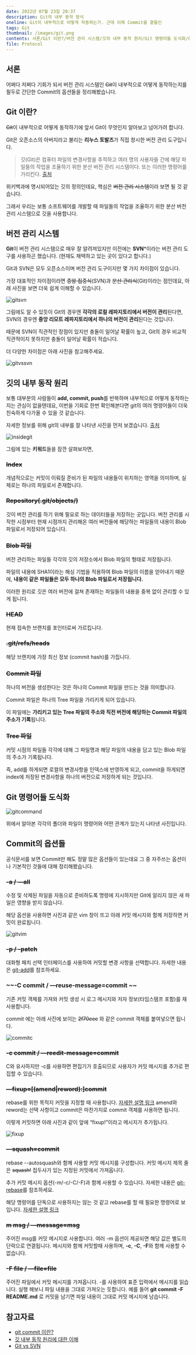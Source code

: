 ```yaml
---
date: 2022년 07월 23일 20:37
description: Git의 내부 동작 방식
oneline: Git이 내부적으로 어떻게 작동하는가. 근데 이제 Commit을 곁들인
tags: Git
thumbnail: /images/git.png
contents: 서론/Git 이란?/버전 관리 시스템/깃의 내부 동작 원리/Git 명령어들 도식화/Commit의 옵션들
file: Protocol
---
```


## 서론

어쩌다 저쩌다 기회가 되서 버전 관리 시스템인 ~~Git~~이 내부적으로 어떻게 동작하는지를 필두로 간단한 Commit의 옵션들을 정리해봤습니다.

## Git 이란?
    
~~Git~~이 내부적으로 어떻게 동작하기에 앞서 Git이 무엇인지 알아보고 넘어가려 합니다.

Git은 오픈소스의 아버지라고 불리는 **리누스 토발즈**가 직접 창시한 버전 관리 도구입니다.

> 깃(Git)은 컴퓨터 파일의 변경사항을 추적하고 여러 명의 사용자들 간에 해당 파일들의 작업을 조율하기 위한 분산 버전 관리 시스템이다. 또는 이러한 명령어를 가리킨다. [출처](https://ko.wikipedia.org/wiki/%EA%B9%83_(%EC%86%8C%ED%94%84%ED%8A%B8%EC%9B%A8%EC%96%B4)) 

위키백과에 명시되어있는 깃의 정의인데요, 핵심은 ~~버전 관리 시스템~~이라 보면 될 것 같습니다.

그래서 우리는 보통 소프트웨어를 개발할 때 파일들의 작업을 조율하기 위한 분산 버전 관리 시스템으로 깃을 사용합니다.

## 버전 관리 시스템

**Git**이 버전 관리 시스템으로 매우 잘 알려져있지만 이전에는 **SVN***이라는 버전 관리 도구를 사용하곤 했습니다. (현재도 채택하고 있는 곳이 있다고 합니다.)

Git과 SVN은 모두 오픈소스이며 버전 관리 도구이지만 몇 가지 차이점이 있습니다.

가장 대표적인 차이점이라면 ~~중앙 집중식~~(SVN)과 ~~분산 관리식~~(Git)이라는 점인데요, 아래 사진을 보면 더욱 쉽게 이해할 수 있습니다.

<img alt="gitsvn" src="/images/gitsvn.png"/>
    
그림에도 알 수 있듯이 Git의 경우엔 **각각의 로컬 레파지토리에서 버전이 관리**된다면, SVN의 경우엔 **중앙 리모트 레파지토리에서 하나의 버전이 관리**된다는 것입니다.

때문에 SVN이 직관적인 장점이 있지만 충돌이 일어날 확률이 높고, Git의 경우 비교적 직관적이지 못하지만 충돌이 일어날 확률이 적습니다.

더 다양한 차이점은 아래 사진을 참고해주세요.

<img alt="gitvssvn" src="/images/gitvssvn.png"/>

## 깃의 내부 동작 원리

보통 대부분의 사람들이 **add, commit, push**를 반복하며 내부적으로 어떻게 동작하는지는 관심이 없을텐데요, 이번을 기회로 한번 확인해본다면 git의 여러 명령어들이 더욱 친숙하게 다가올 수 있을 것 같습니다.

자세한 정보를 위해 git의 내부를 잘 나타낸 사진을 먼저 보겠습니다. [출처](https://it-eldorado.tistory.com/4)

<img alt="insidegit" src="/images/insidegit.png"/>
    
그림에 있는 **키워드**들을 잠깐 살펴보자면,

### ~~Index~~

개념적으로는 커밋이 이뤄질 준비가 된 파일의 내용들이 위치하는 영역을 의미하며, 실제로는 하나의 파일로서 존재합니다.

### ~~Repository(.git/objects/)~~

깃이 버전 관리를 하기 위해 필요로 하는 데이터들을 저장하는 곳입니다. 버전 관리를 시작한 시점부터 현재 시점까지 관리해온 여러 버전들에 해당하는 파일들의 내용이 Blob 파일로서 저장되어 있습니다.

### ~~Blob 파일~~

버전 관리하는 파일들 각각의 깃의 저장소에서 Blob 파일의 형태로 저장됩니다. 

파일의 내용에 SHA1이라는 해싱 기법을 적용하여 Blob 파일의 이름을 얻어내기 때문에, **내용이 같은 파일들은 모두 하나의 Blob 파일로서 저장됩니다.** 

이러한 원리로 깃은 여러 버전에 걸쳐 존재하는 파일들의 내용을 중복 없이 관리할 수 있게 됩니다.

### ~~HEAD~~

현재 접속한 브랜치를 포인터로써 가르킵니다.

### ~~.git/refs/heads~~

해당 브랜치에 가장 최신 정보 (commit hash)를 가집니다.

### ~~Commit 파일~~

하나의 버전을 생성한다는 것은 하나의 Commit 파일을 만드는 것을 의미합니다. 

Commit 파일은 하나의 Tree 파일을 가리키게 되어 있습니다. 

이 파일에는 **가리키고 있는 Tree 파일의 주소와 직전 버전에 해당하는 Commit 파일의 주소가 기록**됩니다.

### ~~Tree 파일~~

커밋 시점의 파일들 각각에 대해 그 파일명과 해당 파일의 내용을 담고 있는 Blob 파일의 주소가 기록됩니다. 

즉, add를 하게되면 로컬의 변경사항을 인덱스에 반영하게 되고, commit을 하게되면 index에 저장된 변경사항을 하나의 버전으로 저장하게 되는 것입니다.

## Git 명령어들 도식화

<img alt="gitcommand" src="/images/gitcommand.png"/>

위에서 알아본 각각의 폴더와 파일이 명령어와 어떤 관계가 있는지 나타낸 사진입니다.

## Commit의 옵션들

공식문서를 보면 Commit만 해도 정말 많은 옵션들이 있는데요 그 중 자주쓰는 옵션이나 기본적인 것들에 대해 정리해봤습니다.

### ~~-a / —all~~

수정 및 삭제된 파일을 자동으로 준비하도록 명령에 지시하지만 Git에 알리지 않은 새 파일은 영향을 받지 않습니다. 

해당 옵션을 사용하면 사진과 같은 vim 창이 뜨고 아래 커밋 메시지와 함께 저장하면 커밋이 완료됩니다.
        

<img alt="gitvim" src="/images/gitvim.png"/>

### ~~-p / -patch~~

 대화형 패치 선택 인터페이스를 사용하여 커밋할 변경 사항을 선택합니다. 자세한 내용은 [git-add](https://git-scm.com/docs/git-add)를 참조하세요.

### ~~-C commit / —reuse-message=commit ~~

 기존 커밋 객체를 가져와 커밋 생성 시 로그 메시지와 저자 정보(타임스탬프 포함)를 재사용합니다. 

commit 에는 아래 사진에 보이는 ~~2f70cec~~ 와 같은 commit 객체를 붙여넣으면 됩니다.

<img alt="commitc" src="/images/commitc.png"/>

### ~~-c commit / —reedit-message=commit~~

C와 유사하지만 -c를 사용하면 편집기가 호출되므로 사용자가 커밋 메시지를 추가로 편집할 수 있습니다.

### ~~—fixup=[(amend|reword):]commit~~

rebase를 위한 목적지 커밋을 지정할 때 사용합니다. [자세한 설명 링크](https://enghqii.tistory.com/54) amend와 reword는 선택 사항이고 commit은 마찬가지로 commit 객체를 사용하면 됩니다. 

이렇게 커밋하면 아래 사진과 같이 앞에 “fixup!”이라고 메시지가 추가됩니다.

<img alt="fixup" src="/images/fixup.png"/>

### ~~—squash=commit~~

rebase --autosquash와 함께 사용할 커밋 메시지를 구성합니다. 커밋 메시지 제목 줄은 ~~squash!~~ 접두사가 있는 지정된 커밋에서 가져옵니다. 

추가 커밋 메시지 옵션(-m/-c/-C/-F)과 함께 사용할 수 있습니다. 자세한 내용은 [git-rebase](https://git-scm.com/docs/git-rebase)를 참조하세요. 

해당 명령어를 단독으로 사용하지는 않는 것 같고 rebase를 할 때 필요한 명령어로 보입니다. [자세한 설명 링크](https://meetup.toast.com/posts/39)

### ~~m msg / —message=msg~~

주어진 msg를 커밋 메시지로 사용합니다. 여러 -m 옵션이 제공되면 해당 값은 별도의 단락으로 연결됩니다. 메시지와 함께 커밋할때 사용하며, **-c**, **-C**, **-F**와 함께 사용할 수 없습니다.

### ~~-F file / —file=file~~

주어진 파일에서 커밋 메시지를 가져옵니다. -를 사용하여 표준 입력에서 메시지를 읽습니다. 실행 해보니 파일 내용을 그대로 가져오는 듯합니다. 예를 들어 **git commit -F README.md** 로 커밋을 남기면 파일 내용이 그대로 커밋 메시지에 남습니다.

## 참고자료
<ul>
<li>
    <a href="https://steady-coding.tistory.com/277">git commit 이란?</a>
</li>
<li>
    <a href="https://it-eldorado.tistory.com/4">깃 내부 동작 원리에 대한 이해</a>
</li>
<li>
    <a href="https://dzzienki.tistory.com/46">Git vs SVN</a>
</li>
</ul>
